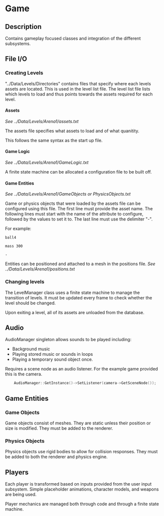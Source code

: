# Game

## Description
Contains gameplay focused classes and integration of the different subsystems.



## File I/O

### Creating Levels
"../Data/Levels/Directories" contains files that specify where each levels assets are located. 
This is used in the level list file. The level list file lists which levels to load and thus points towards the assets required for each level.

#### Assets
*See ../Data/Levels/Arena1/assets.txt*

The assets file specifies what assets to load and of what quanitity. 

This follows the same syntax as the start up file.

#### Game Logic
*See ../Data/Levels/Arena1/GameLogic.txt*

A finite state machine can be allocated a configuration file to be built off.

#### Game Entities
*See ../Data/Levels/Arena1/GameObjects or PhysicsObjects.txt*

Game or physics objects that were loaded by the assets file can be configured using this file.
The first line must provide the asset name.
The following lines must start with the name of the attribute to configure, followed by the values to set it to.
The last line must use the delimiter "-".

For example:

`ball4`

`mass 300`

`-`

Entities can be positioned and attached to a mesh in the positions file.
*See ../Data/Levels/Arena1/positions.txt*


### Changing levels
The LevelManager class uses a finite state machine to manage the transition of levels. 
It must be updated every frame to check whether the level should be changed.

Upon exiting a level, all of its assets are unloaded from the database.



## Audio
AudioManager singleton allows sounds to be played including:

* Background music
* Playing stored music or sounds in loops
* Playing a temporary sound object once.

Requires a scene node as an audio listener. For the example game provided this is the camera.

```cpp
	AudioManager::GetInstance()->SetListener(camera->GetSceneNode());
```



## Game Entities

### Game Objects
Game objects consist of meshes. They are static unless their position or size is modified. 
They must be added to the renderer.

### Physics Objects
Physics objects use rigid bodies to allow for collision responses. 
They must be added to both the renderer and physics engine.



## Players

Each player is transformed based on inputs provided from the user input subsystem.
Simple placeholder animations, character models, and weapons are being used.

Player mechanics are managed both through code and through a finite state machine.
